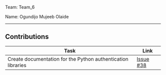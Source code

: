 Team: Team_6

Name: Ogundijo Mujeeb Olaide

<hr />

## Contributions

| Task | Link |
|------|------|
| Create documentation for the Python authentication libraries | [Issue #38](https://github.com/zuri-training/team-6-auth-wiki/issues/38) |
